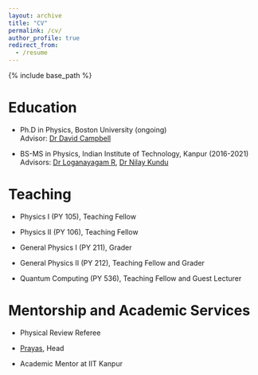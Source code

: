 ```yaml
---
layout: archive
title: "CV"
permalink: /cv/
author_profile: true
redirect_from:
  - /resume
---
```


{% include base_path %}

Education
===
* Ph.D in Physics, Boston University (ongoing) \
  Advisor: [Dr David Campbell](https://www.bu.edu/physics/profile/david-campbell/)

* BS-MS in Physics, Indian Institute of Technology, Kanpur (2016-2021) \
  Advisors: [Dr Loganayagam R](https://www.icts.res.in/people/loganayagam), [Dr Nilay Kundu](https://home.iitk.ac.in/~nilayhep/)


Teaching
===
* Physics I (PY 105), Teaching Fellow

* Physics II (PY 106), Teaching Fellow

* General Physics I (PY 211), Grader

* General Physics II (PY 212), Teaching Fellow and Grader

* Quantum Computing (PY 536), Teaching Fellow and Guest Lecturer


Mentorship and Academic Services
===
* Physical Review Referee

* [Prayas](https://www.iitk.ac.in/dora/prayas), Head

* Academic Mentor at IIT Kanpur